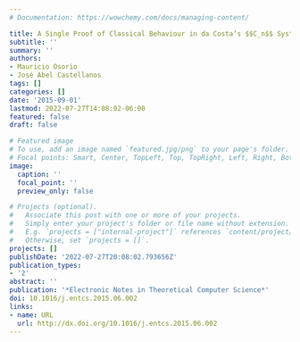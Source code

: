```yaml
---
# Documentation: https://wowchemy.com/docs/managing-content/

title: A Single Proof of Classical Behaviour in da Costa’s $$C_n$$ Systems
subtitle: ''
summary: ''
authors:
- Mauricio Osorio
- José Abel Castellanos
tags: []
categories: []
date: '2015-09-01'
lastmod: 2022-07-27T14:08:02-06:00
featured: false
draft: false

# Featured image
# To use, add an image named `featured.jpg/png` to your page's folder.
# Focal points: Smart, Center, TopLeft, Top, TopRight, Left, Right, BottomLeft, Bottom, BottomRight.
image:
  caption: ''
  focal_point: ''
  preview_only: false

# Projects (optional).
#   Associate this post with one or more of your projects.
#   Simply enter your project's folder or file name without extension.
#   E.g. `projects = ["internal-project"]` references `content/project/deep-learning/index.md`.
#   Otherwise, set `projects = []`.
projects: []
publishDate: '2022-07-27T20:08:02.793656Z'
publication_types:
- '2'
abstract: ''
publication: '*Electronic Notes in Theoretical Computer Science*'
doi: 10.1016/j.entcs.2015.06.002
links:
- name: URL
  url: http://dx.doi.org/10.1016/j.entcs.2015.06.002
---
```

